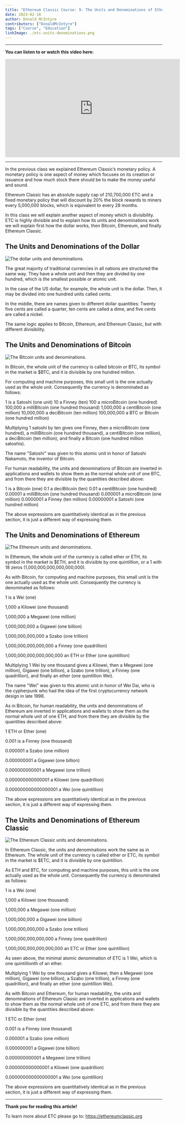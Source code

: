 ```yaml
---
title: "Ethereum Classic Course: 9. The Units and Denominations of Ethereum Classic"
date: 2023-02-16
author: Donald McIntyre
contributors: ["DonaldMcIntyre"]
tags: ["Course", "Education"]
linkImage: ./etc-units-denominations.png
---
```


---
**You can listen to or watch this video here:**

<iframe width="560" height="315" src="https://www.youtube.com/embed/D31MuLYrW94" title="YouTube video player" frameborder="0" allow="accelerometer; autoplay; clipboard-write; encrypted-media; gyroscope; picture-in-picture; web-share" allowfullscreen></iframe>

---

In the previous class we explained Ethereum Classic’s monetary policy. A monetary policy is one aspect of money which focuses on its creation or issuance and how much stock there should be to make the money useful and sound.

Ethereum Classic has an absolute supply cap of 210,700,000 ETC and a fixed monetary policy that will discount by 20% the block rewards to miners every 5,000,000 blocks, which is equivalent to every 28 months.

In this class we will explain another aspect of money which is divisibility. ETC is highly divisible and to explain how its units and denominations work we will explain first how the dollar works, then Bitcoin, Ethereum, and finally Ethereum Classic.

## The Units and Denominations of the Dollar

![The dollar units and denominations.](./dollar.png)

The great majority of traditional currencies in all nations are structured the same way. They have a whole unit and then they are divided by one hundred, which is the smallest possible or atomic unit.

In the case of the US dollar, for example, the whole unit is the dollar. Then, it may be divided into one hundred units called cents.

In the middle, there are names given to different dollar quantities: Twenty five cents are called a quarter, ten cents are called a dime, and five cents are called a nickel.

The same logic applies to Bitcoin, Ethereum, and Ethereum Classic, but with different divisibility.

## The Units and Denominations of Bitcoin

![The Bitcoin units and denominations.](./bitcoin.png)

In Bitcoin, the whole unit of the currency is called bitcoin or BTC, its symbol in the market is $BTC, and it is divisible by one hundred million.

For computing and machine purposes, this small unit is the one actually used as the whole unit. Consequently the currency is denominated as follows:

1 is a Satoshi (one unit)
10 a Finney (ten)
100 a microBitcoin (one hundred)
100,000 a milliBitcoin (one hundred thousand)
1,000,000 a centiBitcoin (one million)
10,000,000 a deciBitcoin (ten million)
100,000,000 a BTC or Bitcoin (one hundred million)

Multiplying 1 satoshi by ten gives one Finney, then a microBitcoin (one hundred), a milliBitcoin (one hundred thousand), a centiBitcoin (one million), a deciBitcoin (ten million), and finally a Bitcoin (one hundred million satoshis).

The name "Satoshi" was given to this atomic unit in honor of Satoshi Nakamoto, the inventor of Bitcoin.

For human readability, the units and denominations of Bitcoin are inverted in applications and wallets to show them as the normal whole unit of one BTC, and from there they are divisible by the quantities described above:

1 is a Bitcoin (one)
0.1 a deciBitcoin (ten)
0.01 a centiBitcoin (one hundred)
0.00001 a milliBitcoin (one hundred thousand)
0.000001 a microBitcoin (one million)
0.0000001 a Finney (ten million)
0.00000001 a Satoshi (one hundred million)

The above expressions are quantitatively identical as in the previous section, it is just a different way of expressing them.

## The Units and Denominations of Ethereum

![The Ethereum units and denominations.](./ethereum.png)

In Ethereum, the whole unit of the currency is called ether or ETH, its symbol in the market is $ETH, and it is divisible by one quintillion, or a 1 with 18 zeros (1,000,000,000,000,000,000).

As with Bitcoin, for computing and machine purposes, this small unit is the one actually used as the whole unit. Consequently the currency is denominated as follows:

1 is a Wei (one)

1,000 a Kilowei (one thousand)

1,000,000 a Megawei (one million)

1,000,000,000 a Gigawei (one billion)

1,000,000,000,000 a Szabo (one trillion)

1,000,000,000,000,000 a Finney (one quadrillion)

1,000,000,000,000,000,000 an ETH or Ether (one quintillion)

Multiplying 1 Wei by one thousand gives a Kilowei, then a Megawei (one million), Gigawei (one billion), a Szabo (one trillion), a Finney (one quadrillion), and finally an ether (one quintillion Wei).

The name "Wei" was given to this atomic unit in honor of Wei Dai, who is the cypherpunk who had the idea of the first cryptocurrency network design in late 1998.

As in Bitcoin, for human readability, the units and denominations of Ethereum are inverted in applications and wallets to show them as the normal whole unit of one ETH, and from there they are divisible by the quantities described above:

1 ETH or Ether (one)

0.001 is a Finney (one thousand)

0.000001 a Szabo (one million)

0.000000001 a Gigawei (one billion)

0.000000000001 a Megawei (one trillion)

0.000000000000001 a Kilowei (one quadrillion)

0.000000000000000001 a Wei (one quintillion)

The above expressions are quantitatively identical as in the previous section, it is just a different way of expressing them.

## The Units and Denominations of Ethereum Classic

![The Ethereum Classic units and denominations.](./ethereum-classic.png)

In Ethereum Classic, the units and denominations work the same as in Ethereum. The whole unit of the currency is called ether or ETC, its symbol in the market is $ETC, and it is divisible by one quintillion.

As ETH and BTC, for computing and machine purposes, this unit is the one actually used as the whole unit. Consequently the currency is denominated as follows:

1 is a Wei (one)

1,000 a Kilowei (one thousand)

1,000,000 a Megawei (one million)

1,000,000,000 a Gigawei (one billion)

1,000,000,000,000 a Szabo (one trillion)

1,000,000,000,000,000 a Finney (one quadrillion)

1,000,000,000,000,000,000 an ETC or Ether (one quintillion)

As seen above, the minimal atomic denomination of ETC is 1 Wei, which is one quintillionth of an ether.

Multiplying 1 Wei by one thousand gives a Kilowei, then a Megawei (one million), Gigawei (one billion), a Szabo (one trillion), a Finney (one quadrillion), and finally an ether (one quintillion Wei).

As with Bitcoin and Ethereum, for human readability, the units and denominations of Ethereum Classic are inverted in applications and wallets to show them as the normal whole unit of one ETC, and from there they are divisible by the quantities described above:

1 ETC or Ether (one)

0.001 is a Finney (one thousand)

0.000001 a Szabo (one million)

0.000000001 a Gigawei (one billion)

0.000000000001 a Megawei (one trillion)

0.000000000000001 a Kilowei (one quadrillion)

0.000000000000000001 a Wei (one quintillion)

The above expressions are quantitatively identical as in the previous section, it is just a different way of expressing them.

---

**Thank you for reading this article!**

To learn more about ETC please go to: https://ethereumclassic.org
